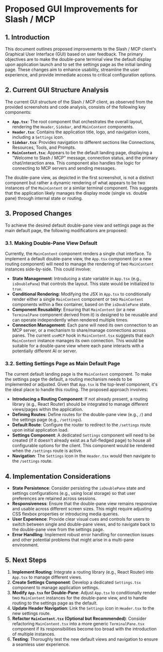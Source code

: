 # Proposed GUI Improvements for Slash / MCP

## 1. Introduction

This document outlines proposed improvements to the Slash / MCP client's Graphical User Interface (GUI) based on user feedback. The primary objectives are to make the double-pane terminal view the default display upon application launch and to set the settings page as the initial landing page. These changes aim to enhance usability, streamline the user experience, and provide immediate access to critical configuration options.

## 2. Current GUI Structure Analysis

The current GUI structure of the Slash / MCP client, as observed from the provided screenshots and code analysis, consists of the following key components:

*   **`App.tsx`**: The root component that orchestrates the overall layout, rendering the `Header`, `Sidebar`, and `MainContent` components.
*   **`Header.tsx`**: Contains the application title, logo, and navigation icons, including a `Settings` icon.
*   **`Sidebar.tsx`**: Provides navigation to different sections like Connections, Resources, Tools, and Prompts.
*   **`MainContent.tsx`**: Appears to be the default landing page, displaying a "Welcome to Slash / MCP" message, connection status, and the primary chat/interaction area. This component also handles the logic for connecting to MCP servers and sending messages.

The double-pane view, as depicted in the first screenshot, is not a distinct component but rather a dynamic rendering of what appears to be two instances of the `MainContent` or a similar terminal component. This suggests that the application likely manages the display mode (single vs. double pane) through internal state or routing.

## 3. Proposed Changes

To achieve the desired default double-pane view and settings page as the main default page, the following modifications are proposed:

### 3.1. Making Double-Pane View Default

Currently, the `MainContent` component renders a single chat interface. To implement a default double-pane view, the `App.tsx` component (or a new routing component) will need to manage the rendering of two `MainContent` instances side-by-side. This could involve:

*   **State Management**: Introducing a state variable in `App.tsx` (e.g., `isDoublePane`) that controls the layout. This state would be initialized to `true`.
*   **Conditional Rendering**: Modifying the JSX in `App.tsx` to conditionally render either a single `MainContent` component or two `MainContent` components within a flex container, based on the `isDoublePane` state.
*   **Component Reusability**: Ensuring that `MainContent` (or a new `TerminalPane` component derived from it) is designed to be reusable and can operate independently when rendered multiple times.
*   **Connection Management**: Each pane will need its own connection to an MCP server, or a mechanism to share/manage connections across panes. The current `useMCP` hook in `MainContent.tsx` suggests that each `MainContent` instance manages its own connection. This would be suitable for a double-pane view where each pane interacts with a potentially different AI or server.

### 3.2. Setting Settings Page as Main Default Page

The current default landing page is the `MainContent` component. To make the settings page the default, a routing mechanism needs to be implemented or adjusted. Given that `App.tsx` is the top-level component, it's the ideal place to handle this routing. The proposed approach involves:

*   **Introducing a Routing Component**: If not already present, a routing library (e.g., React Router) should be integrated to manage different views/pages within the application.
*   **Defining Routes**: Define routes for the double-pane view (e.g., `/`) and the settings page (e.g., `/settings`).
*   **Default Route**: Configure the router to redirect to the `/settings` route upon initial application load.
*   **Settings Component**: A dedicated `Settings` component will need to be created (if it doesn't already exist as a full-fledged page) to house all configurable options for the client. This component would be rendered when the `/settings` route is active.
*   **Navigation**: The `Settings` icon in the `Header.tsx` would then navigate to the `/settings` route.

## 4. Implementation Considerations

*   **State Persistence**: Consider persisting the `isDoublePane` state and settings configurations (e.g., using local storage) so that user preferences are retained across sessions.
*   **Responsiveness**: Ensure that the double-pane view remains responsive and usable across different screen sizes. This might require adjusting CSS flexbox properties or introducing media queries.
*   **User Experience**: Provide clear visual cues and controls for users to switch between single and double-pane views, and to navigate back to the double-pane view from the settings page.
*   **Error Handling**: Implement robust error handling for connection issues and other potential problems that might arise in a multi-pane environment.

## 5. Next Steps

1.  **Implement Routing**: Integrate a routing library (e.g., React Router) into `App.tsx` to manage different views.
2.  **Create Settings Component**: Develop a dedicated `Settings.tsx` component to manage application settings.
3.  **Modify `App.tsx` for Double-Pane**: Adjust `App.tsx` to conditionally render two `MainContent` instances for the double-pane view, and to handle routing to the settings page as the default.
4.  **Update Header Navigation**: Link the `Settings` icon in `Header.tsx` to the new settings route.
5.  **Refactor `MainContent.tsx` (Optional but Recommended)**: Consider refactoring `MainContent.tsx` into a more generic `TerminalPane.tsx` component if its responsibilities become too broad with the introduction of multiple instances.
6.  **Testing**: Thoroughly test the new default views and navigation to ensure a seamless user experience.




